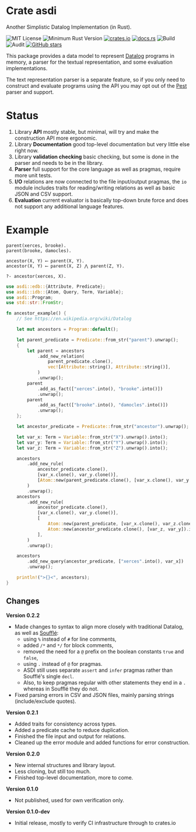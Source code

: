 # Crate asdi

Another Simplistic Datalog Implementation (in Rust).


![MIT License](https://img.shields.io/badge/license-mit-118811.svg)
![Minimum Rust Version](https://img.shields.io/badge/Min%20Rust-1.53-green.svg)
[![crates.io](https://img.shields.io/crates/v/asdi.svg)](https://crates.io/crates/asdi)
[![docs.rs](https://docs.rs/asdi/badge.svg)](https://docs.rs/asdi)
![Build](https://github.com/johnstonskj/rust-asdi/workflows/Rust/badge.svg)
![Audit](https://github.com/johnstonskj/rust-asdi/workflows/Security%20audit/badge.svg)
[![GitHub stars](https://img.shields.io/github/stars/johnstonskj/rust-asdi.svg)](https://github.com/johnstonskj/rust-asdi/stargazers)

This package provides a data model to represent [Datalog](https://en.wikipedia.org/wiki/Datalog)
programs in memory, a parser for the textual representation, and some evaluation implementations.

The text representation parser is a separate feature, so if you only need to construct and evaluate
programs using the API you may opt out of the [Pest](https://pest.rs) parser and support.

# Status

1. Library **API** mostly stable, but minimal, will try and make the construction API more ergonomic.
2. Library **Documentation** good top-level documentation but very little else right now.
3. Library **validation checking** basic checking, but some is done in the parser and needs to be in the library.
4. **Parser** full support for the core language as well as pragmas, require more unit tests.
5. **I/O** relations are now connected to the file input/output pragmas, the `io` module includes traits for 
   reading/writing relations as well as basic JSON and CSV support.
6. **Evaluation** current evaluator is basically top-down brute force and does not support any additional language features.

# Example

```datalog
parent(xerces, brooke).
parent(brooke, damocles).

ancestor(X, Y) ⟵ parent(X, Y).
ancestor(X, Y) ⟵ parent(X, Z) ⋀ parent(Z, Y).

?- ancestor(xerces, X).
```

```rust
use asdi::edb::{Attribute, Predicate};
use asdi::idb::{Atom, Query, Term, Variable};
use asdi::Program;
use std::str::FromStr;

fn ancestor_example() {
    // See https://en.wikipedia.org/wiki/Datalog

    let mut ancestors = Program::default();

    let parent_predicate = Predicate::from_str("parent").unwrap();
    {
        let parent = ancestors
            .add_new_relation(
                parent_predicate.clone(),
                vec![Attribute::string(), Attribute::string()],
            )
            .unwrap();
        parent
            .add_as_fact(["xerces".into(), "brooke".into()])
            .unwrap();
        parent
            .add_as_fact(["brooke".into(), "damocles".into()])
            .unwrap();
    };

    let ancestor_predicate = Predicate::from_str("ancestor").unwrap();

    let var_x: Term = Variable::from_str("X").unwrap().into();
    let var_y: Term = Variable::from_str("Y").unwrap().into();
    let var_z: Term = Variable::from_str("Z").unwrap().into();

    ancestors
        .add_new_rule(
            ancestor_predicate.clone(),
            [var_x.clone(), var_y.clone()],
            [Atom::new(parent_predicate.clone(), [var_x.clone(), var_y.clone()]).into()],
        )
        .unwrap();
    ancestors
        .add_new_rule(
            ancestor_predicate.clone(),
            [var_x.clone(), var_y.clone()],
            [
                Atom::new(parent_predicate, [var_x.clone(), var_z.clone()]).into(),
                Atom::new(ancestor_predicate.clone(), [var_z, var_y]).into(),
            ],
        )
        .unwrap();

    ancestors
        .add_new_query(ancestor_predicate, ["xerces".into(), var_x])
        .unwrap();

    println!(">{}<", ancestors);
}
```

## Changes

**Version 0.2.2**

* Made changes to syntax to align more closely with traditional Datalog, as well as [Soufflé](https://souffle-lang.github.io/):
  * using `%` instead of `#` for line comments,
  * added `/*` and `*/` for block comments,
  * removed the need for a `@` prefix on the boolean constants `true` and `false`,
  * using `.` instead of `@` for pragmas.
  * ASDI still uses separate `assert` and `infer` pragmas rather than Soufflé's single `decl`. 
  * Also, to keep pragmas regular with other statements they end in a `.` whereas in Soufflé they do not.
* Fixed parsing errors in CSV and JSON files, mainly parsing strings (include/exclude quotes).

**Version 0.2.1**

* Added traits for consistency across types.
* Added a predicate cache to reduce duplication.
* Finished the file input and output for relations.
* Cleaned up the error module and added functions for error construction.

**Version 0.2.0**

* New internal structures and library layout.
* Less cloning, but still too much.
* Finished top-level documentation, more to come. 

**Version 0.1.0**

* Not published, used for own verification only.

**Version 0.1.0-dev**

* Initial release, mostly to verify CI infrastructure through to crates.io
